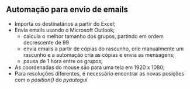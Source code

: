 ## Automação para envio de emails
- Importa os destinatários a partir do Excel;
- Envia emails usando o Microsoft Outlook;        
    - calcula o melhor tamanho dos grupos, partindo em ordem decrescente de 99
    - envia emails a partir de cópias do rascunho, crie manualmente um rascunho e a automação cria as cópias e envia as mensagens;
    - pausa de 1 hora entre os grupos;
- As coordenadas do mouse são para uma tela em 1920 x 1080;
- Para resoluções diferentes, é necessário encontrar as novas posições com o *position()* do *pyautogui*

